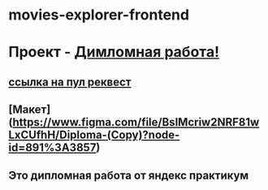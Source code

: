 # movies-explorer-frontend

# Проект - [Димломная работа!](https://vasilius.diplom.nomoredomains.xyz)

## [ссылка на пул реквест ](https://github.com/Vasiliustop/movies-explorer-frontend/pull/2)

## [Макет] (https://www.figma.com/file/BslMcriw2NRF81wLxCUfhH/Diploma-(Copy)?node-id=891%3A3857)

## Это дипломная работа от яндекс практикум




